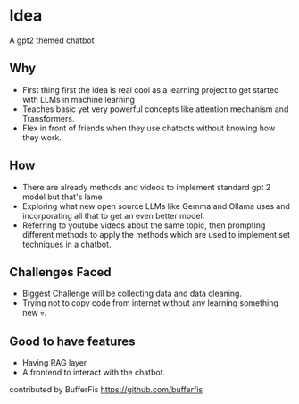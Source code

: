 # Idea

A gpt2 themed chatbot

## Why

   - First thing first the idea is real cool as a learning project to get started with LLMs in machine learning
   - Teaches basic yet very powerful concepts like attention mechanism and Transformers.
   - Flex in front of friends when they use chatbots without knowing how they work. 

## How 
  
  - There are already methods and videos to implement standard gpt 2 model but that's lame
  - Exploring what new open source LLMs like Gemma and Ollama uses and incorporating all that to get an even better model.
  - Referring to youtube videos about the same topic, then prompting different methods to apply the methods which are         used to implement set techniques in a chatbot.

## Challenges Faced

 - Biggest Challenge will be collecting data and data cleaning.
 - Trying not to copy code from internet without any learning something new 💀.

## Good to have features

 - Having RAG layer
 - A frontend to interact with the chatbot.

contributed by BufferFis https://github.com/bufferfis
